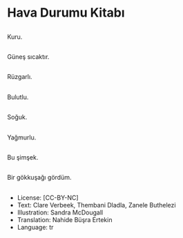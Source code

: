 # Hava Durumu Kitabı

##
Kuru.

##
Güneş sıcaktır.

##
Rüzgarlı.

##
Bulutlu.

##
Soğuk.

##
Yağmurlu.

##
Bu şimşek.

##
Bir gökkuşağı gördüm.

##
* License: [CC-BY-NC]
* Text: Clare Verbeek, Thembani Dladla, Zanele Buthelezi
* Illustration: Sandra McDougall
* Translation: Nahide Büşra Ertekin
* Language: tr
